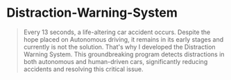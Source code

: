 # Distraction-Warning-System

> Every 13 seconds, a life-altering car accident occurs.
> Despite the hope placed on Autonomous driving, it remains in its early stages and currently is not the solution. 
> That's why I developed the Distraction Warning System.
> This groundbreaking program detects distractions in both autonomous and human-driven cars, significantly
> reducing accidents and resolving this critical issue. 
